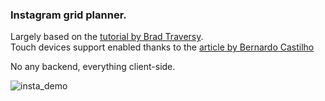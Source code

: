 ### Instagram grid planner.

Largely based on the [tutorial by Brad Traversy](https://youtu.be/C22hQKE_32c).  
Touch devices support enabled thanks to the [article by Bernardo Castilho](https://www.codeproject.com/articles/1091766/add-support-for-standard-html-drag-and-drop-operat)

No any backend, everything client-side.

![insta_demo](insta_square.gif)
